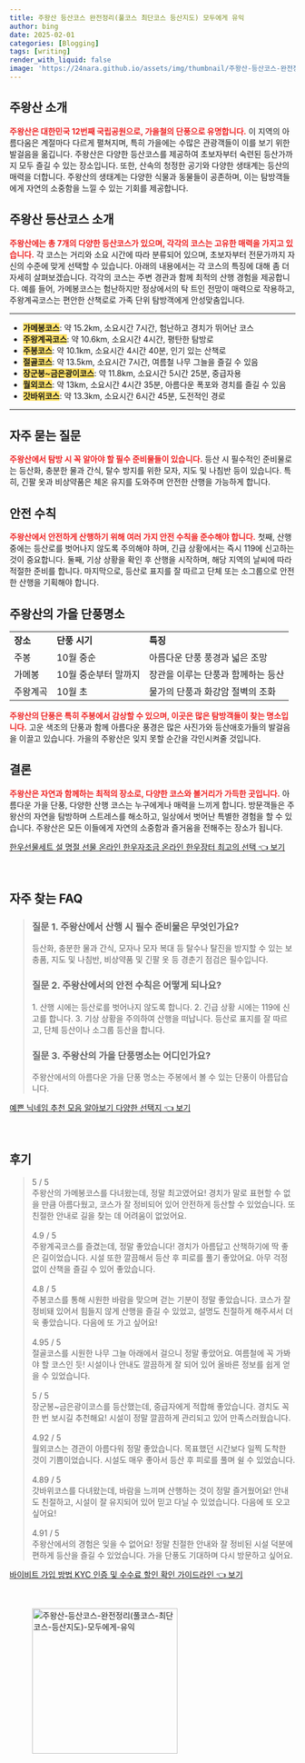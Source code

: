 ```yaml
---
title: 주왕산 등산코스 완전정리(풀코스 최단코스 등산지도) 모두에게 유익
author: bing
date: 2025-02-01
categories: [Blogging]
tags: [writing]
render_with_liquid: false
image: 'https://24nara.github.io/assets/img/thumbnail/주왕산-등산코스-완전정리(풀코스-최단코스-등산지도)-모두에게-유익.webp'
---
```



<h2 id='주왕산_소개'>주왕산 소개</h2>

<p><b><span style="color: #ee2323;">주왕산은 대한민국 12번째 국립공원으로, 가을철의 단풍으로 유명합니다.</span></b> 이 지역의 아름다움은 계절마다 다르게 펼쳐지며, 특히 가을에는 수많은 관광객들이 이를 보기 위한 발걸음을 옮깁니다. 주왕산은 다양한 등산코스를 제공하여 초보자부터 숙련된 등산가까지 모두 즐길 수 있는 장소입니다. 또한, 산속의 청정한 공기와 다양한 생태계는 등산의 매력을 더합니다. 주왕산의 생태계는 다양한 식물과 동물들이 공존하며, 이는 탐방객들에게 자연의 소중함을 느낄 수 있는 기회를 제공합니다.</p>

<h2 id='주왕산_등산코스_소개'>주왕산 등산코스 소개</h2>

<p><b><span style="color: #ee2323;">주왕산에는 총 7개의 다양한 등산코스가 있으며, 각각의 코스는 고유한 매력을 가지고 있습니다.</span></b> 각 코스는 거리와 소요 시간에 따라 분류되어 있으며, 초보자부터 전문가까지 자신의 수준에 맞게 선택할 수 있습니다. 아래의 내용에서는 각 코스의 특징에 대해 좀 더 자세히 살펴보겠습니다. 각각의 코스는 주변 경관과 함께 최적의 산행 경험을 제공합니다. 예를 들어, 가메봉코스는 험난하지만 정상에서의 탁 트인 전망이 매력으로 작용하고, 주왕계곡코스는 편안한 산책로로 가족 단위 탐방객에게 안성맞춤입니다.</p>

<hr />

<ul>
    <li><b><span style="background-color: #ffe066;">가메봉코스</span></b>: 약 15.2km, 소요시간 7시간, 험난하고 경치가 뛰어난 코스</li>
    <li><b><span style="background-color: #ffe066;">주왕계곡코스</span></b>: 약 10.6km, 소요시간 4시간, 평탄한 탐방로</li>
    <li><b><span style="background-color: #ffe066;">주봉코스</span></b>: 약 10.1km, 소요시간 4시간 40분, 인기 있는 산책로</li>
    <li><b><span style="background-color: #ffe066;">절골코스</span></b>: 약 13.5km, 소요시간 7시간, 여름철 나무 그늘을 즐길 수 있음</li>
    <li><b><span style="background-color: #ffe066;">장군봉~금은광이코스</span></b>: 약 11.8km, 소요시간 5시간 25분, 중급자용</li>
    <li><b><span style="background-color: #ffe066;">월외코스</span></b>: 약 13km, 소요시간 4시간 35분, 아름다운 폭포와 경치를 즐길 수 있음</li>
    <li><b><span style="background-color: #ffe066;">갓바위코스</span></b>: 약 13.3km, 소요시간 6시간 45분, 도전적인 경로</li>
</ul>

<hr />

<h2 id='자주_묻는_질문'>자주 묻는 질문</h2>

<p><b><span style="color: #ee2323;">주왕산에서 탐방 시 꼭 알아야 할 필수 준비물들이 있습니다.</span></b> 등산 시 필수적인 준비물로는 등산화, 충분한 물과 간식, 탈수 방지를 위한 모자, 지도 및 나침반 등이 있습니다. 특히, 긴팔 옷과 비상약품은 체온 유지를 도와주며 안전한 산행을 가능하게 합니다.</p>

<h2 id='안전_수칙'>안전 수칙</h2>

<p><b><span style="color: #ee2323;">주왕산에서 안전하게 산행하기 위해 여러 가지 안전 수칙을 준수해야 합니다.</span></b> 첫째, 산행 중에는 등산로를 벗어나지 않도록 주의해야 하며, 긴급 상황에서는 즉시 119에 신고하는 것이 중요합니다. 둘째, 기상 상황을 확인 후 산행을 시작하며, 해당 지역의 날씨에 따라 적절한 준비를 합니다. 마지막으로, 등산로 표지를 잘 따르고 단체 또는 소그룹으로 안전한 산행을 기획해야 합니다.</p>

<h2 id='주왕산의_가을_단풍명소'>주왕산의 가을 단풍명소</h2>

<table>
    <tr>
        <td><b>장소</b></td>
        <td><b>단풍 시기</b></td>
        <td><b>특징</b></td>
    </tr>
    <tr>
        <td>주봉</td>
        <td>10월 중순</td>
        <td>아름다운 단풍 풍경과 넓은 조망</td>
    </tr>
    <tr>
        <td>가메봉</td>
        <td>10월 중순부터 말까지</td>
        <td>장관을 이루는 단풍과 함께하는 등산</td>
    </tr>
    <tr>
        <td>주왕계곡</td>
        <td>10월 초</td>
        <td>물가의 단풍과 화강암 절벽의 조화</td>
    </tr>
</table>

<p><b><span style="color: #ee2323;">주왕산의 단풍은 특히 주봉에서 감상할 수 있으며, 이곳은 많은 탐방객들이 찾는 명소입니다.</span></b> 고운 색조의 단풍과 함께 아름다운 풍경은 많은 사진가와 등산애호가들의 발걸음을 이끌고 있습니다. 가을의 주왕산은 잊지 못할 순간을 각인시켜줄 것입니다.</p>

<h2 id='결론'>결론</h2>

<p><b><span style="color: #ee2323;">주왕산은 자연과 함께하는 최적의 장소로, 다양한 코스와 볼거리가 가득한 곳입니다.</span></b> 아름다운 가을 단풍, 다양한 산행 코스는 누구에게나 매력을 느끼게 합니다. 방문객들은 주왕산의 자연을 탐방하며 스트레스를 해소하고, 일상에서 벗어난 특별한 경험을 할 수 있습니다. 주왕산은 모든 이들에게 자연의 소중함과 즐거움을 전해주는 장소가 됩니다.</p>


<p><a class="click-button" title="한우선물세트 설 명절 선물 온라인 한우자조금 온라인 한우장터 최고의 선택" href="https://24nara.github.io/posts/%ED%95%9C%EC%9A%B0%EC%84%A0%EB%AC%BC%EC%84%B8%ED%8A%B8-%EC%84%A4-%EB%AA%85%EC%A0%88-%EC%84%A0%EB%AC%BC-%EC%98%A8%EB%9D%BC%EC%9D%B8-%ED%95%9C%EC%9A%B0%EC%9E%90%EC%A1%B0%EA%B8%88-%EC%98%A8%EB%9D%BC%EC%9D%B8-%ED%95%9C%EC%9A%B0%EC%9E%A5%ED%84%B0-%EC%B5%9C%EA%B3%A0%EC%9D%98-%EC%84%A0%ED%83%9D/" rel="dofollow">한우선물세트 설 명절 선물 온라인 한우자조금 온라인 한우장터 최고의 선택 👈 보기</a></p><br>
<h2 id='자주_찾는_FAQ'>자주 찾는 FAQ</h2>
<div itemscope="" itemtype="https://schema.org/FAQPage"> 
<blockquote> 
<div itemscope="" itemprop="mainEntity" itemtype="https://schema.org/Question"> 
<h3 itemprop="name">질문 1. 주왕산에서 산행 시 필수 준비물은 무엇인가요?</h3> 
<div itemscope="" itemprop="acceptedAnswer" itemtype="https://schema.org/Answer"> 
<span itemprop="text"> 
<p>등산화, 충분한 물과 간식, 모자나 모자 복대 등 탈수나 탈진을 방지할 수 있는 보충품, 지도 및 나침반, 비상약품 및 긴팔 옷 등 경춘기 점검은 필수입니다.</p> 
</span> 
</div> 
</div> 

<div itemscope="" itemprop="mainEntity" itemtype="https://schema.org/Question"> 
<h3 itemprop="name">질문 2. 주왕산에서의 안전 수칙은 어떻게 되나요?</h3> 
<div itemscope="" itemprop="acceptedAnswer" itemtype="https://schema.org/Answer"> 
<span itemprop="text"> 
<p>1. 산행 시에는 등산로를 벗어나지 않도록 합니다. 2. 긴급 상황 시에는 119에 신고를 합니다. 3. 기상 상황을 주의하여 산행을 떠납니다. 등산로 표지를 잘 따르고, 단체 등산이나 소그룹 등산을 합니다.</p> 
</span> 
</div> 
</div> 

<div itemscope="" itemprop="mainEntity" itemtype="https://schema.org/Question"> 
<h3 itemprop="name">질문 3. 주왕산의 가을 단풍명소는 어디인가요?</h3> 
<div itemscope="" itemprop="acceptedAnswer" itemtype="https://schema.org/Answer"> 
<span itemprop="text"> 
<p>주왕산에서의 아름다운 가을 단풍 명소는 주봉에서 볼 수 있는 단풍이 아름답습니다.</p> 
</span> 
</div> 
</div> 
</blockquote> 
</div>
<p><a class="click-button" title="예쁜 닉네임 추천 모음 알아보기 다양한 선택지" href="https://24nara.github.io/posts/%EC%98%88%EC%81%9C-%EB%8B%89%EB%84%A4%EC%9E%84-%EC%B6%94%EC%B2%9C-%EB%AA%A8%EC%9D%8C-%EC%95%8C%EC%95%84%EB%B3%B4%EA%B8%B0-%EB%8B%A4%EC%96%91%ED%95%9C-%EC%84%A0%ED%83%9D%EC%A7%80/" rel="dofollow">예쁜 닉네임 추천 모음 알아보기 다양한 선택지 👈 보기</a></p><br>
<h2 id='후기'>후기</h2>
<div itemscope itemtype="https://schema.org/Product">
  <blockquote>
  <div itemprop="review" itemscope itemtype="https://schema.org/Review">
      <div itemprop="reviewRating" itemscope itemtype="https://schema.org/Rating"> <span itemprop="ratingValue">5</span> / <span itemprop="bestRating">5</span> </div>
      <span itemprop="reviewBody">주왕산의 가메봉코스를 다녀왔는데, 정말 최고였어요! 경치가 말로 표현할 수 없을 만큼 아름다웠고, 코스가 잘 정비되어 있어 안전하게 등산할 수 있었습니다. 또 친절한 안내로 길을 찾는 데 어려움이 없었어요.</span>
  </div>
  <br>
  <div itemprop="review" itemscope itemtype="https://schema.org/Review">
      <div itemprop="reviewRating" itemscope itemtype="https://schema.org/Rating"> <span itemprop="ratingValue">4.9</span> / <span itemprop="bestRating">5</span> </div>
      <span itemprop="reviewBody">주왕계곡코스를 즐겼는데, 정말 좋았습니다! 경치가 아름답고 산책하기에 딱 좋은 길이었습니다. 시설 또한 깔끔해서 등산 후 피로를 풀기 좋았어요. 아무 걱정 없이 산책을 즐길 수 있어 좋았습니다.</span>
  </div>
  <br>
  <div itemprop="review" itemscope itemtype="https://schema.org/Review">
      <div itemprop="reviewRating" itemscope itemtype="https://schema.org/Rating"> <span itemprop="ratingValue">4.8</span> / <span itemprop="bestRating">5</span> </div>
      <span itemprop="reviewBody">주봉코스를 통해 시원한 바람을 맞으며 걷는 기분이 정말 좋았습니다. 코스가 잘 정비돼 있어서 힘들지 않게 산행을 즐길 수 있었고, 설명도 친절하게 해주셔서 더욱 좋았습니다. 다음에 또 가고 싶어요!</span>
  </div>
  <br>
  <div itemprop="review" itemscope itemtype="https://schema.org/Review">
      <div itemprop="reviewRating" itemscope itemtype="https://schema.org/Rating"> <span itemprop="ratingValue">4.95</span> / <span itemprop="bestRating">5</span> </div>
      <span itemprop="reviewBody">절골코스를 시원한 나무 그늘 아래에서 걸으니 정말 좋았어요. 여름철에 꼭 가봐야 할 코스인 듯! 시설이나 안내도 깔끔하게 잘 되어 있어 올바른 정보를 쉽게 얻을 수 있었습니다.</span>
  </div>
  <br>
  <div itemprop="review" itemscope itemtype="https://schema.org/Review">
      <div itemprop="reviewRating" itemscope itemtype="https://schema.org/Rating"> <span itemprop="ratingValue">5</span> / <span itemprop="bestRating">5</span> </div>
      <span itemprop="reviewBody">장군봉~금은광이코스를 등산했는데, 중급자에게 적합해 좋았습니다. 경치도 꼭 한 번 보시길 추천해요! 시설이 정말 깔끔하게 관리되고 있어 만족스러웠습니다.</span>
  </div>
  <br>
  <div itemprop="review" itemscope itemtype="https://schema.org/Review">
      <div itemprop="reviewRating" itemscope itemtype="https://schema.org/Rating"> <span itemprop="ratingValue">4.92</span> / <span itemprop="bestRating">5</span> </div>
      <span itemprop="reviewBody">월외코스는 경관이 아름다워 정말 좋았습니다. 목표했던 시간보다 일찍 도착한 것이 기쁨이었습니다. 시설도 매우 좋아서 등산 후 피로를 풀며 쉴 수 있었습니다.</span>
  </div>
  <br>
  <div itemprop="review" itemscope itemtype="https://schema.org/Review">
      <div itemprop="reviewRating" itemscope itemtype="https://schema.org/Rating"> <span itemprop="ratingValue">4.89</span> / <span itemprop="bestRating">5</span> </div>
      <span itemprop="reviewBody">갓바위코스를 다녀왔는데, 바람을 느끼며 산행하는 것이 정말 즐거웠어요! 안내도 친절하고, 시설이 잘 유지되어 있어 믿고 다닐 수 있었습니다. 다음에 또 오고 싶어요!</span>
  </div>
  <br>
  <div itemprop="review" itemscope itemtype="https://schema.org/Review">
      <div itemprop="reviewRating" itemscope itemtype="https://schema.org/Rating"> <span itemprop="ratingValue">4.91</span> / <span itemprop="bestRating">5</span> </div>
      <span itemprop="reviewBody">주왕산에서의 경험은 잊을 수 없어요! 정말 친절한 안내와 잘 정비된 시설 덕분에 편하게 등산을 즐길 수 있었습니다. 가을 단풍도 기대하며 다시 방문하고 싶어요.</span>
  </div>
  </blockquote>
</div>
<p><a class="click-button" title="바이비트 가입 방법 KYC 인증 및 수수료 할인 확인 가이드라인" href="https://24nara.github.io/posts/%EB%B0%94%EC%9D%B4%EB%B9%84%ED%8A%B8-%EA%B0%80%EC%9E%85-%EB%B0%A9%EB%B2%95-KYC-%EC%9D%B8%EC%A6%9D-%EB%B0%8F-%EC%88%98%EC%88%98%EB%A3%8C-%ED%95%A0%EC%9D%B8-%ED%99%95%EC%9D%B8-%EA%B0%80%EC%9D%B4%EB%93%9C%EB%9D%BC%EC%9D%B8/" rel="dofollow">바이비트 가입 방법 KYC 인증 및 수수료 할인 확인 가이드라인 👈 보기</a></p><br>
<figure class="image"><img src="https://24nara.github.io/assets/img/thumbnail/주왕산-등산코스-완전정리(풀코스-최단코스-등산지도)-모두에게-유익.webp" alt="주왕산-등산코스-완전정리(풀코스-최단코스-등산지도)-모두에게-유익" width="256" height="256"></figure>